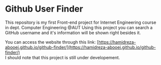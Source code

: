 # Github User Finder
This repository is my first Front-end project for Internet Engineering course in dept. Computer Engineering @AUT
Using this project you can search a GitHub username and it's information will be shown right besides it.

You can access the website through this link: [https://hamidreza-abooei.github.io/github-finder/](https://hamidreza-abooei.github.io/github-finder/)   
I should note that this project is still under developement.

